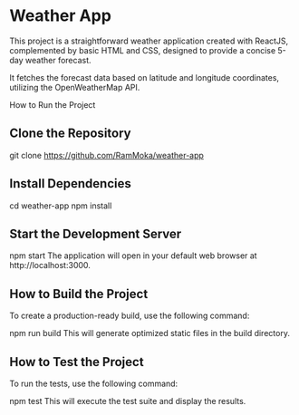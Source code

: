 # Weather App
This project is a straightforward weather application created with ReactJS, complemented by basic HTML and CSS, designed to provide a concise 5-day weather forecast.

It fetches the forecast data based on latitude and longitude coordinates, utilizing the OpenWeatherMap API.

How to Run the Project

## Clone the Repository

git clone https://github.com/RamMoka/weather-app


## Install Dependencies

cd weather-app
npm install

## Start the Development Server

npm start
The application will open in your default web browser at http://localhost:3000.

## How to Build the Project

To create a production-ready build, use the following command:

npm run build
This will generate optimized static files in the build directory.

## How to Test the Project
To run the tests, use the following command:

npm test
This will execute the test suite and display the results.